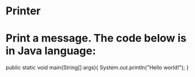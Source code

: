 # Printer
# Print a message. The code below is in Java language:
public static void main(String[] args){
  System.out.println("Hello world!");
}
